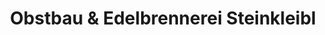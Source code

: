 ---
title: "Obstbau & Edelbrennerei Steinkleibl"
url: /kirchbach/obstbau-und-edelbrennerei-steinkleibl/
shop: Spirituosen
---
